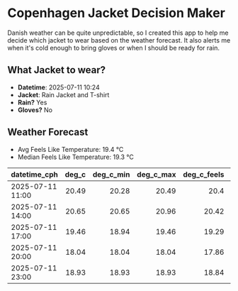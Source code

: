 
# Copenhagen Jacket Decision Maker

Danish weather can be quite unpredictable, so I created this app to help me decide which jacket to wear based on the weather forecast. 
It also alerts me when it's cold enough to bring gloves or when I should be ready for rain.

## What Jacket to wear?

- **Datetime**: 2025-07-11 10:24
- **Jacket**: Rain Jacket and T-shirt
- **Rain?** Yes
- **Gloves?** No

## Weather Forecast
- Avg Feels Like Temperature: 19.4 °C
- Median Feels Like Temperature: 19.3 °C

| datetime_cph     |   deg_c |   deg_c_min |   deg_c_max |   deg_c_feels | weather   | wind   | rain   |
|:-----------------|--------:|------------:|------------:|--------------:|:----------|:-------|:-------|
| 2025-07-11 11:00 |   20.49 |       20.28 |       20.49 |         20.4  | Clear     | Medium | None   |
| 2025-07-11 14:00 |   20.65 |       20.65 |       20.96 |         20.42 | Clouds    | Medium | None   |
| 2025-07-11 17:00 |   19.46 |       18.94 |       19.46 |         19.29 | Rain      | High   | Low    |
| 2025-07-11 20:00 |   18.04 |       18.04 |       18.04 |         17.86 | Rain      | High   | Low    |
| 2025-07-11 23:00 |   18.93 |       18.93 |       18.93 |         18.84 | Rain      | High   | Low    |
        